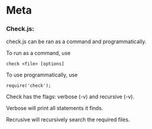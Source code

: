 Meta
====

### Check.js: 

check.js can be ran as a command and programmatically. 

To run as a command, use

    check <file> [options]


To use programmatically, use

    require('check');

Check has the flags: verbose (-v) and recursive (-v). 

Verbose will print all statements it finds.

Recrusive will recursively search the required files.
